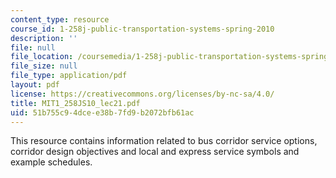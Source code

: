 ```yaml
---
content_type: resource
course_id: 1-258j-public-transportation-systems-spring-2010
description: ''
file: null
file_location: /coursemedia/1-258j-public-transportation-systems-spring-2010/51b755c94dcee38b7fd9b2072bfb61ac_MIT1_258JS10_lec21.pdf
file_size: null
file_type: application/pdf
layout: pdf
license: https://creativecommons.org/licenses/by-nc-sa/4.0/
title: MIT1_258JS10_lec21.pdf
uid: 51b755c9-4dce-e38b-7fd9-b2072bfb61ac
---
```

This resource contains information related to bus corridor service options, corridor design objectives and local and express service symbols and example schedules.